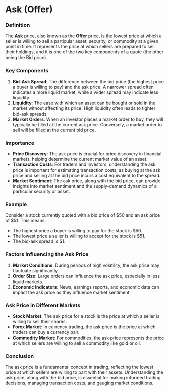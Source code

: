 # Ask (Offer)

### Definition
The **Ask** price, also known as the **Offer** price, is the lowest price at which a seller is willing to sell a particular asset, security, or commodity at a given point in time. It represents the price at which sellers are prepared to sell their holdings, and it is one of the two key components of a quote (the other being the Bid price).

### Key Components
1. **Bid-Ask Spread**: The difference between the bid price (the highest price a buyer is willing to pay) and the ask price. A narrower spread often indicates a more liquid market, while a wider spread may indicate less liquidity.
2. **Liquidity**: The ease with which an asset can be bought or sold in the market without affecting its price. High liquidity often leads to tighter bid-ask spreads.
3. **Market Orders**: When an investor places a market order to buy, they will typically be filled at the current ask price. Conversely, a market order to sell will be filled at the current bid price.

### Importance
- **Price Discovery**: The ask price is crucial for price discovery in financial markets, helping determine the current market value of an asset.
- **Transaction Costs**: For traders and investors, understanding the ask price is important for estimating transaction costs, as buying at the ask price and selling at the bid price incurs a cost equivalent to the spread.
- **Market Sentiment**: The ask price, along with the bid price, can provide insights into market sentiment and the supply-demand dynamics of a particular security or asset.

### Example
Consider a stock currently quoted with a bid price of $50 and an ask price of $51. This means:
- The highest price a buyer is willing to pay for the stock is $50.
- The lowest price a seller is willing to accept for the stock is $51.
- The bid-ask spread is $1.

### Factors Influencing the Ask Price
1. **Market Conditions**: During periods of high volatility, the ask price may fluctuate significantly.
2. **Order Size**: Large orders can influence the ask price, especially in less liquid markets.
3. **Economic Indicators**: News, earnings reports, and economic data can impact the ask price as they influence market sentiment.

### Ask Price in Different Markets
- **Stock Market**: The ask price for a stock is the price at which a seller is willing to sell their shares.
- **Forex Market**: In currency trading, the ask price is the price at which traders can buy a currency pair.
- **Commodity Market**: For commodities, the ask price represents the price at which sellers are willing to sell a commodity like gold or oil.

### Conclusion
The ask price is a fundamental concept in trading, reflecting the lowest price at which sellers are willing to part with their assets. Understanding the ask price, along with the bid price, is essential for making informed trading decisions, managing transaction costs, and gauging market conditions.

